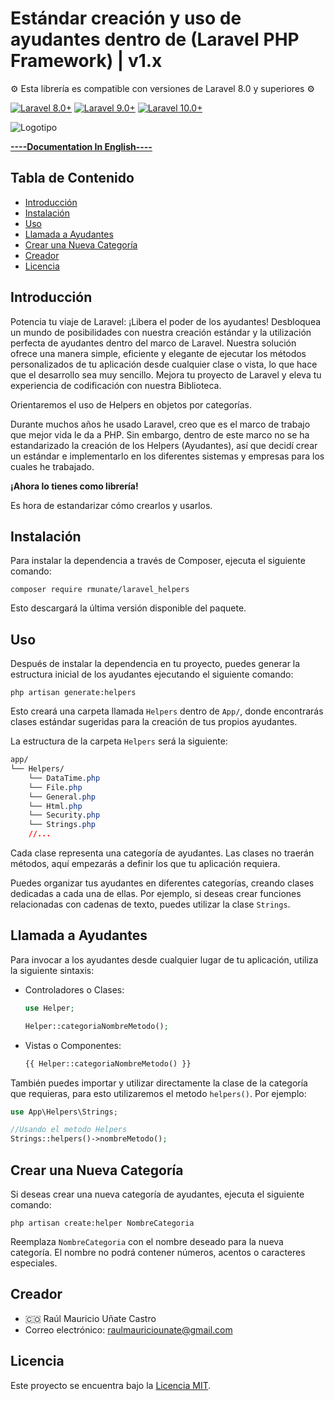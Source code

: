 # Estándar creación y uso de ayudantes dentro de (Laravel PHP Framework) | v1.x
⚙️ Esta librería es compatible con versiones de Laravel 8.0 y superiores ⚙️

[![Laravel 8.0+](https://img.shields.io/badge/Laravel-8.0%2B-orange.svg)](https://laravel.com)
[![Laravel 9.0+](https://img.shields.io/badge/Laravel-9.0%2B-orange.svg)](https://laravel.com)
[![Laravel 10.0+](https://img.shields.io/badge/Laravel-10.0%2B-orange.svg)](https://laravel.com)

![Logotipo](https://github.com/rmunate/PHP2JS/assets/91748598/447112ed-7993-4808-bfb8-fd85da3c0010)

[**----Documentation In English----**](README.md)
## Tabla de Contenido
- [Introducción](#introducción)
- [Instalación](#instalación)
- [Uso](#uso)
- [Llamada a Ayudantes](#llamada-a-ayudantes)
- [Crear una Nueva Categoría](#crear-una-nueva-categoría)
- [Creador](#creador)
- [Licencia](#licencia)

## Introducción
Potencia tu viaje de Laravel: ¡Libera el poder de los ayudantes! Desbloquea un mundo de posibilidades con nuestra creación estándar y la utilización perfecta de ayudantes dentro del marco de Laravel. Nuestra solución ofrece una manera simple, eficiente y elegante de ejecutar los métodos personalizados de tu aplicación desde cualquier clase o vista, lo que hace que el desarrollo sea muy sencillo. Mejora tu proyecto de Laravel y eleva tu experiencia de codificación con nuestra Biblioteca.

Orientaremos el uso de Helpers en objetos por categorías.

Durante muchos años he usado Laravel, creo que es el marco de trabajo que mejor vida le da a PHP. Sin embargo, dentro de este marco no se ha estandarizado la creación de los Helpers (Ayudantes), así que decidí crear un estándar e implementarlo en los diferentes sistemas y empresas para los cuales he trabajado.

**¡Ahora lo tienes como librería!**

Es hora de estandarizar cómo crearlos y usarlos.

## Instalación
Para instalar la dependencia a través de Composer, ejecuta el siguiente comando:

```shell
composer require rmunate/laravel_helpers
```

Esto descargará la última versión disponible del paquete.

## Uso
Después de instalar la dependencia en tu proyecto, puedes generar la estructura inicial de los ayudantes ejecutando el siguiente comando:

```shell
php artisan generate:helpers
```

Esto creará una carpeta llamada `Helpers` dentro de `App/`, donde encontrarás clases estándar sugeridas para la creación de tus propios ayudantes.

La estructura de la carpeta `Helpers` será la siguiente:

```css
app/
└── Helpers/
    └── DataTime.php
    └── File.php
    └── General.php
    └── Html.php
    └── Security.php
    └── Strings.php
    //...
```

Cada clase representa una categoría de ayudantes.
Las clases no traerán métodos, aquí empezarás a definir los que tu aplicación requiera.

Puedes organizar tus ayudantes en diferentes categorías, creando clases dedicadas a cada una de ellas. Por ejemplo, si deseas crear funciones relacionadas con cadenas de texto, puedes utilizar la clase `Strings`.

## Llamada a Ayudantes
Para invocar a los ayudantes desde cualquier lugar de tu aplicación, utiliza la siguiente sintaxis:

- Controladores o Clases:
  ```php
  use Helper;
  
  Helper::categoriaNombreMetodo();
  ```

- Vistas o Componentes:
  ```php
  {{ Helper::categoriaNombreMetodo() }}
  ```

También puedes importar y utilizar directamente la clase de la categoría que requieras, para esto utilizaremos el metodo `helpers()`. Por ejemplo:

```php
use App\Helpers\Strings;

//Usando el metodo Helpers
Strings::helpers()->nombreMetodo();

```

## Crear una Nueva Categoría
Si deseas crear una nueva categoría de ayudantes, ejecuta el siguiente comando:

```shell
php artisan create:helper NombreCategoria
```
Reemplaza `NombreCategoria` con el nombre deseado para la nueva categoría. El nombre no podrá contener números, acentos o caracteres especiales.

## Creador
- 🇨🇴 Raúl Mauricio Uñate Castro
- Correo electrónico: raulmauriciounate@gmail.com

## Licencia
Este proyecto se encuentra bajo la [Licencia MIT](https://choosealicense.com/licenses/mit/).